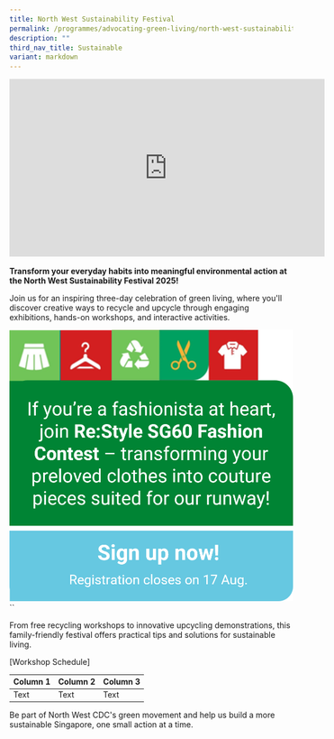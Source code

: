 ```yaml
---
title: North West Sustainability Festival
permalink: /programmes/advocating-green-living/north-west-sustainability-festival/
description: ""
third_nav_title: Sustainable
variant: markdown
---
```

<iframe allowfullscreen="" allow="accelerometer; autoplay; clipboard-write; encrypted-media; gyroscope; picture-in-picture; web-share" frameborder="0" title="YouTube video player" src="https://www.youtube.com/embed/yQIECXckNB4?si=9tBwUwRv7b2a3fA1" height="315" width="560"></iframe>

**Transform your everyday habits into meaningful environmental action at the North West Sustainability Festival 2025!**

Join us for an inspiring three-day celebration of green living, where you'll discover creative ways to recycle and upcycle through engaging exhibitions, hands-on workshops, and interactive activities. 

![](/images/Fashion_Contest.png)``

From free recycling workshops to innovative upcycling demonstrations, this family-friendly festival offers practical tips and solutions for sustainable living.

\[Workshop Schedule\]

| Column 1 | Column 2 | Column 3 |
| -------- | -------- | -------- |
| Text     | Text     | Text     |



Be part of North West CDC's green movement and help us build a more sustainable Singapore, one small action at a time.